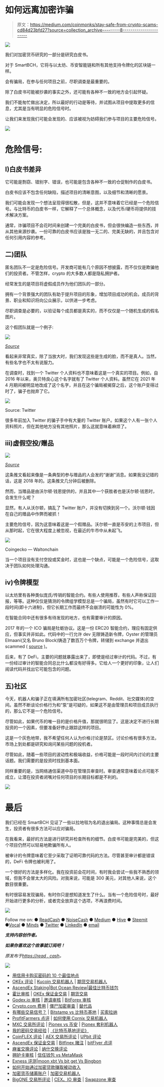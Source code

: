 # 如何远离加密诈骗

> 原文：<https://medium.com/coinmonks/stay-safe-from-crypto-scams-cd84d23bfd27?source=collection_archive---------8----------------------->

![](img/426d00688ee2a4c4bb9753f1087744f7.png)

我们对加密货币研究的一部分是研究白皮书。

对于 SmartBCH，它将与以太坊、币安智能链和所有其他支持令牌化的区块链一样。

会有骗局，在参与任何项目之前，尽职调查是最重要的。

除了白皮书可能被抄袭的事实之外，还可能有各种不一致的地方会引起怀疑。

我们不能匆忙做出决定，所以最好的行动是等待，并试图从项目中提取更多的信息，尤其是当有明显的危险信号时。

让我们来发现我们可能会发现的、应该被视为妨碍我们参与项目的主要危险信号。

![](img/f45130952a53784172d47cb34123d59a.png)

# 危险信号:

## I)白皮书差异

它可能是剽窃、错别字、错误，也可能是包含各种不一致的仓促制作的白皮书。

白皮书应该不包含任何缺陷，描述项目的清晰意图，以及细节和清晰的愿景。

我们可能会发现一个想法呈现得很松散，但是，这并不意味着它已经是一个危险信号。与比特币的白皮书一样，它解释了一个总体概念，以及代币/硬币将提供的技术解决方案。

通常，诈骗项目不会花时间来创建一个完美的白皮书，但会很快编造一些东西，并从其他来源抄袭。一份可靠的白皮书应该是独一无二的、完美无缺的，并且包含对任何引用内容的参考。

## 二)团队

匿名团队不一定是危险信号。开发商可能有几个原因不想披露，而不仅仅是欺骗他们的投资者。不管怎样，crypto 的大多数人都是隐私拥护者。

经常发生的是项目将虚假成员作为他们团队的一部分。

拥有一个背景强大的团队有助于提升项目的形象，增加项目成功的机会。成员的背景、职业和知识将向公众展示，以供进一步考虑。

尽职调查是必要的，以验证每个成员都是真实的，而不仅仅是一个随机生成的假名图片。

这个假团队就是一个例子:

![](img/bc6a55187cea5f7d56750eea0c7c0804.png)

[*Source*](https://bitcointalk.org/?topic=5342965.0)

看起来非常真实，除了当放大时，我们发现这些是生成的脸，而不是真人。当然，有些名字也不太有说服力。

在调查时，找到一个 Twitter 个人资料也不意味着这是一个真实的项目。例如，自 2016 年以来，奥贝特良心这个名字就有了 Twitter 个人资料。虽然它在 2021 年 4 月期间被明显地改成了这个名字，并且在这个骗局被揭穿之后，这个账户变得过时了，骗子也抛弃了它。

![](img/9421075d4ef1e77561b55a402a34462b.png)

Source: Twitter

很多年前加入 Twitter 的骗子手中有大量的 Twitter 账户。如果这个人有一张个人资料照片，但在其他地方没有其他照片，那么这就意味着麻烦了。

## iii)虚假空投/赠品

![](img/3e76575d6f8b3461e9790ab90be6e25f.png)

[*Source*](https://coincentral.com/busted-waltonchain-accused-orchestrating-fake-giveaway/)

这条推文看起来像是一条典型的参与赠品的人会发的“谢谢”消息。如果我没记错的话，这是 2018 年的。这条推文几分钟后被删除。

然而，当赠品是由沃尔顿·钱恩提供的，并且其中一个获胜者也是沃尔顿·钱恩时，会发生什么呢？

显然，有人从沃尔顿，搞乱了 Twitter 账户，并没有切换到另一个。沃尔顿·钱因在自己的赠品中作弊而被抓！

主要危险信号，因为这意味着这是一个假赠品。沃尔顿一直是币安的上市项目，但从那时起，它在很大程度上被忽视，在最近的牛市中从未起飞。

![](img/2b109d33e1849fe587d460c8cda702a6.png)

Coingecko — Waltonchain

当一个项目没有支付空投或奖金时，这也是一个缺点，可能是一个危险信号，这取决于团队如何处理沟通。

## iv)令牌模型

以太坊里有各种类似庞氏/传销的智能合约。有些人使用推荐，有些人声称保证回报，等等。这种仅仅是猜测的令牌组学模型总是一个骗局，虽然有时它可以工作一段时间(即十六进制)，但它长期工作而最终不会崩溃的可能性为 0%。

在智能合同中还有很多有待发现的地方，也有需要审计的原因。

2017 年的一个 ICO 骗局是牡蛎协议。这是一份 ERC20 智能合约，理应有固定供应，但事实并非如此。代码中的一行允许 dev 无限铸造新令牌，Oyster 的管理员 Elmaani(又名 Bruno Block)铸造了数百万个令牌，转储到 exchange 并退出 scammed ( [source](https://modernconsensus.com/cryptocurrencies/alt-coins/oyster-protocol-founder-arrested-for-exit-scam-tax-evasion/) )。

后来，有了 DeFi，主要的问题就暴露出来了，即使是经过审计的代码。不过，有一份经过审计的智能合同总比什么都没有好得多。它给人一个更好的印象，让人们阅读代码并找出它可能包含的问题。

## 五)社区

今天，机器人和骗子正在填满所有加密社区(telegram、Reddit、社交媒体)的空间。虽然不断谈论价格行为和“泵”是可疑的，如果这不是由管理员和项目成员执行的，那么它不是一个危险信号。

尽管如此，如果代币的唯一目的是价格升值，那就很明显了。这是决定不进行长期投资的一个因素，但要准备好停止跟踪这样的项目。

这是一个灰色地带，我不希望任何人认为价格讨论是禁区。讨论价格有很多方法，市场上到处都是研究和询问某些问题的投机者。

尽管如此，随着一些项目的波动性和极端收益，价格可能是一段时间内讨论的主要话题。我们需要的是投资时找到基本面。

同样重要的是，当网络通信渠道中存在管理员审查时。审查通常意味着论点可能不成立，让潜在投资者闭嘴对任何项目的长期目标都是不利的。

![](img/f45130952a53784172d47cb34123d59a.png)

# 最后

我们已经在 SmartBCH 见证了一些以拉地毯为名的退出骗局。这种事情总是会发生，投资者有很多方法可以应对骗局。

在我看来，最好的方法是进行研究并检查所有的细节。白皮书可能是完美的，但这个项目仍然可以轻易地欺骗所有人。

被审计的令牌意味着它至少采取了证明可靠代码的方法。尽管甚至审计都是错误的，DeFi 令牌也被利用了。

一个很好的方法是多样化。我在投资前会花时间，有时我会尝试一些我不熟悉的领域，但我不会冒太大的风险。对我来说，可能是 300 美元，对其他人来说，这个数目很重要。

有时很容易发现骗局，有时你只是想知道发生了什么。当有一个危险信号时，最好开始进行更多的分析，或者完全放弃这个选项，不再浪费时间。

![](img/f45130952a53784172d47cb34123d59a.png)

Follow me on: ● [ReadCash](https://read.cash/@Pantera) ● [NoiseCash](https://noise.cash/u/Pantera99) ● [Medium](/@panterabch) ● [Hive](https://hive.blog/@pantera1) ● [Steemit](https://steemit.com/@pantera1) ●[Vocal](https://vocal.media/authors/pantera) ● [Minds](https://www.minds.com/pantera99/) ● [Twitter](https://twitter.com/Panterabch) ● [LinkedIn](https://www.linkedin.com/in/panterabch/) ● [email](https://read.cash/@Pantera/localcryptos-p2p-exchange-is-now-offering-bitcoin-cash-trading-06637230#bad-link)

***支持内容创作者。***

***如果你喜欢这个故事就订阅吧！***

*原发布于*[*https://read . cash*](https://read.cash/@Pantera/stay-safe-from-scams-with-due-diligence-42c1ea96)*。*

![](img/f45130952a53784172d47cb34123d59a.png)

*   [用信用卡购买密码的 10 个最佳地点](https://blog.coincodecap.com/buy-crypto-with-credit-card)
*   [OKEx 评论](/coinmonks/okex-review-6b369304110f) | [Kucoin 交易机器人](/coinmonks/kucoin-trading-bot-automate-your-trades-8cf0ca2138e0) | [期货交易机器人](/coinmonks/futures-trading-bots-5a282ccee3f5)
*   [AscendEx Staking](https://blog.coincodecap.com/ascendex-staking)|[Bot Ocean Review](https://blog.coincodecap.com/bot-ocean-review)|[最佳比特币钱包](https://blog.coincodecap.com/bitcoin-wallets-india)
*   [霍比审核](https://blog.coincodecap.com/huobi-review) | [OKEx 保证金交易](https://blog.coincodecap.com/okex-margin-trading) | [期货交易](https://blog.coincodecap.com/futures-trading)
*   [Godex.io 审核](/coinmonks/godex-io-review-7366086519fb) | [邀请审核](/coinmonks/invity-review-70f3030c0502) | [BitForex 审核](https://blog.coincodecap.com/bitforex-review)
*   [Crypto.com 费用](/coinmonks/binance-fees-8588ec17965) | [僵尸加密审查](/coinmonks/botcrypto-review-2021-build-your-own-trading-bot-coincodecap-6b8332d736c7) | [替代品](https://blog.coincodecap.com/crypto-com-alternatives)
*   [有哪些交易信号？](https://blog.coincodecap.com/trading-signal) | [Bitstamp vs 比特币基地](https://blog.coincodecap.com/bitstamp-coinbase) | [买索拉纳](https://blog.coincodecap.com/buy-solana)
*   [ProfitFarmers 点评](https://blog.coincodecap.com/profitfarmers-review) | [如何使用 Cornix 交易机器人](https://blog.coincodecap.com/cornix-trading-bot)
*   [MXC 交易所评论](/coinmonks/mxc-exchange-review-3af0ec1cba8c) | [Pionex vs 币安](https://blog.coincodecap.com/pionex-vs-binance) | [Pionex 套利机器人](https://blog.coincodecap.com/pionex-arbitrage-bot)
*   [我的密码交易经验](/coinmonks/my-experience-with-crypto-copy-trading-d6feb2ce3ac5) | [《比特币基地评论》](/coinmonks/coinbase-review-6ef4e0f56064)
*   [CoinFLEX 评论](https://blog.coincodecap.com/coinflex-review) | [AEX 交易所评论](https://blog.coincodecap.com/aex-exchange-review) | [UPbit 评论](https://blog.coincodecap.com/upbit-review)
*   [AscendEx 保证金交易](https://blog.coincodecap.com/ascendex-margin-trading) | [Bitfinex 赌注](https://blog.coincodecap.com/bitfinex-staking) | [bitFlyer 点评](https://blog.coincodecap.com/bitflyer-review)
*   [麻雀交换评论](https://blog.coincodecap.com/sparrow-exchange-review) | [纳什交换评论](https://blog.coincodecap.com/nash-exchange-review)
*   [拥护卡审核](https://blog.coincodecap.com/uphold-card-review) | [信任钱包 vs MetaMask](https://blog.coincodecap.com/trust-wallet-vs-metamask)
*   [Exness 评测](https://blog.coincodecap.com/exness-review)|[moon xbt Vs bit get Vs Bingbon](https://blog.coincodecap.com/bingbon-vs-bitget-vs-moonxbt)
*   [如何开始通过加密贷款赚取被动收入](https://blog.coincodecap.com/passive-income-crypto-lending)
*   [加密货币储蓄账户](/coinmonks/cryptocurrency-savings-accounts-be3bc0feffbf) | [加密交易机器人](https://blog.coincodecap.com/best-crypto-trading-bots)
*   [BigONE 交易所评论](/coinmonks/bigone-exchange-review-64705d85a1d4) | [CEX。IO 审查](https://blog.coincodecap.com/cex-io-review) | [Swapzone 审查](/coinmonks/swapzone-review-crypto-exchange-data-aggregator-e0ad78e55ed7)